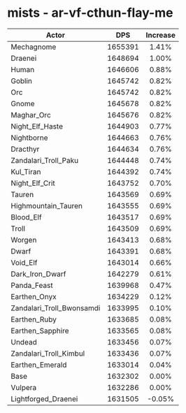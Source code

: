# mists - ar-vf-cthun-flay-me
| Actor | DPS | Increase |
|---|:---:|:---:|
|Mechagnome|1655391|1.41%|
|Draenei|1648694|1.00%|
|Human|1646606|0.88%|
|Goblin|1645742|0.82%|
|Orc|1645742|0.82%|
|Gnome|1645678|0.82%|
|Maghar_Orc|1645676|0.82%|
|Night_Elf_Haste|1644903|0.77%|
|Nightborne|1644663|0.76%|
|Dracthyr|1644634|0.76%|
|Zandalari_Troll_Paku|1644448|0.74%|
|Kul_Tiran|1644392|0.74%|
|Night_Elf_Crit|1643752|0.70%|
|Tauren|1643569|0.69%|
|Highmountain_Tauren|1643555|0.69%|
|Blood_Elf|1643517|0.69%|
|Troll|1643509|0.69%|
|Worgen|1643413|0.68%|
|Dwarf|1643391|0.68%|
|Void_Elf|1643014|0.66%|
|Dark_Iron_Dwarf|1642279|0.61%|
|Panda_Feast|1639968|0.47%|
|Earthen_Onyx|1634229|0.12%|
|Zandalari_Troll_Bwonsamdi|1633995|0.10%|
|Earthen_Ruby|1633685|0.08%|
|Earthen_Sapphire|1633565|0.08%|
|Undead|1633456|0.07%|
|Zandalari_Troll_Kimbul|1633436|0.07%|
|Earthen_Emerald|1633014|0.04%|
|Base|1632302|0.00%|
|Vulpera|1632286|0.00%|
|Lightforged_Draenei|1631505|-0.05%|
